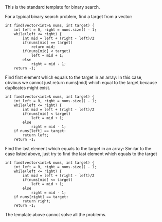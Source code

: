 This is the standard template for binary search.

For a typical binary search problem, find a target from a vector:

```
int find(vector<int>& nums, int target) {
    int left = 0, right = nums.size() - 1;
    while(left <= right) {
        int mid = left + (right - left)/2
        if(nums[mid] == target)
            return mid;
        if(nums[mid] < target)
            left = mid + 1;
        else
            right = mid - 1;
    return -1;
```

Find first element which equals to the target in an array:
In this case, obvious we cannot just return nums[mid] which equal to the target because duplicates might exist.
```
int find(vector<int>& nums, int target) {
    int left = 0, right = nums.size() - 1;
    while(left <= right) {
        int mid = left + (right - left)/2
        if(nums[mid] < target)
            left = mid + 1;
        else
            right = mid - 1;
    if nums[left] == target:
        return left;
    return -1;
```

Find the last element which equals to the target in an array:
Similar to the case listed above, just try to find the last element which equals to the target
```
int find(vector<int>& nums, int target) {
    int left = 0, right = nums.size() - 1;
    while(left <= right) {
        int mid = left + (right - left)/2
        if(nums[mid] <= target)
            left = mid + 1;
        else
            right = mid - 1;
    if nums[right] == target:
        return right;
    return -1;
```

The template above cannot solve all the problems. 
